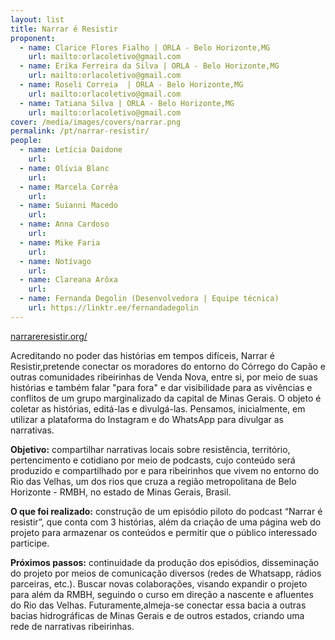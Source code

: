 ```yaml
---
layout: list
title: Narrar é Resistir 
proponent:
  - name: Clarice Flores Fialho | ORLA - Belo Horizonte,MG
    url: mailto:orlacoletivo@gmail.com
  - name: Erika Ferreira da Silva | ORLA - Belo Horizonte,MG
    url: mailto:orlacoletivo@gmail.com
  - name: Roseli Correia  | ORLA - Belo Horizonte,MG
    url: mailto:orlacoletivo@gmail.com
  - name: Tatiana Silva | ORLA - Belo Horizonte,MG
    url: mailto:orlacoletivo@gmail.com
cover: /media/images/covers/narrar.png
permalink: /pt/narrar-resistir/
people:
  - name: Letícia Daidone
    url: 
  - name: Olívia Blanc
    url: 
  - name: Marcela Corrêa
    url: 
  - name: Suianni Macedo
    url: 
  - name: Anna Cardoso
    url: 
  - name: Mike Faria
    url: 
  - name: Notívago
    url: 
  - name: Clareana Arôxa
    url: 
  - name: Fernanda Degolin (Desenvolvedora | Equipe técnica)
    url: https://linktr.ee/fernandadegolin
---
```

  
[narrareresistir.org/](http://narrareresistir.org/)
  
Acreditando no poder das histórias em tempos difíceis, Narrar é Resistir,pretende conectar os moradores do entorno do Córrego do Capão e outras comunidades ribeirinhas de Venda Nova, entre si, por meio de suas histórias e também falar "para fora" e dar visibilidade para as vivências e conflitos de um grupo marginalizado da capital de Minas Gerais. O objeto é coletar as histórias, editá-las e divulgá-las. Pensamos, inicialmente, em utilizar a plataforma do Instagram e do WhatsApp para divulgar as narrativas.
  
**Objetivo:** compartilhar narrativas locais sobre resistência, território, pertencimento e cotidiano por meio de podcasts, cujo conteúdo será  produzido e compartilhado por e para ribeirinhos que vivem no  entorno do Rio das Velhas, um dos rios que cruza a região metropolitana de Belo Horizonte - RMBH, no estado de Minas Gerais, Brasil.
  
**O que foi realizado:** construção de um episódio piloto do podcast “Narrar é resistir”, que conta com 3 histórias, além da criação de uma página web do projeto para armazenar os conteúdos e permitir que o público interessado participe.
  
**Próximos passos:** continuidade da produção dos episódios, disseminação do projeto por meios de comunicação diversos (redes de Whatsapp, rádios parceiras, etc.). Buscar novas colaborações, visando expandir o projeto para além da RMBH, seguindo o curso em direção a nascente e afluentes do Rio das Velhas.  Futuramente,almeja-se conectar essa bacia a outras bacias hidrográficas de Minas Gerais e de outros estados, criando uma rede de narrativas ribeirinhas. 
